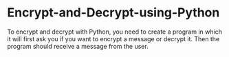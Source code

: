 # Encrypt-and-Decrypt-using-Python
To encrypt and decrypt with Python, you need to create a program in which it will first ask you if you want to encrypt a message or decrypt it. Then the program should receive a message from the user.
